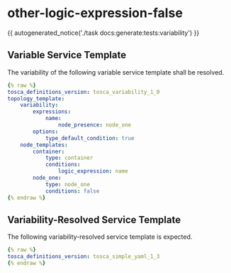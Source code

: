 # other-logic-expression-false

{{ autogenerated_notice('./task docs:generate:tests:variability') }}


## Variable Service Template

The variability of the following variable service template shall be resolved.

```yaml linenums="1"
{% raw %}
tosca_definitions_version: tosca_variability_1_0
topology_template:
    variability:
        expressions:
            name:
                node_presence: node_one
        options:
            type_default_condition: true
    node_templates:
        container:
            type: container
            conditions:
                logic_expression: name
        node_one:
            type: node_one
            conditions: false
{% endraw %}
```




## Variability-Resolved Service Template

The following variability-resolved service template is expected.

```yaml linenums="1"
{% raw %}
tosca_definitions_version: tosca_simple_yaml_1_3
{% endraw %}
```

